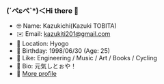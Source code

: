 ### (´ぺεぺ`*)＜Hi there 👋

- 🤓 Name: Kazukichi(Kazuki TOBITA)
- ✉️ Email: kazukiti201@gmail.com
- 📍 Location: Hyogo
- 🎂 Birthday: 1998/06/30 (Age: 25)
- 💖 Like: Engineering / Music / Art / Books / Cycling
- 📜 Bio: 元気しとぉや！
- 👀 [More profile](https://tyokinuhata.github.io/)
